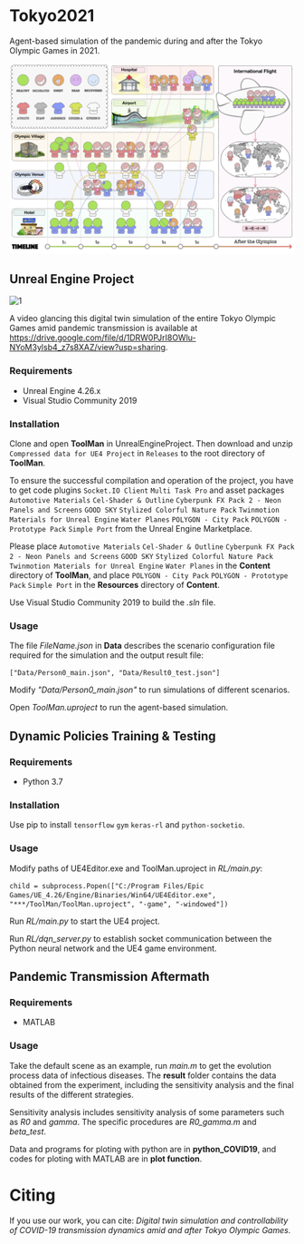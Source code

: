 # Tokyo2021
Agent-based simulation of the pandemic during and after the Tokyo Olympic Games in 2021.

![1](./Images/Fig1.jpg)

## Unreal Engine Project

![1](./Images/Tokyo.jpg)

A video glancing this digital twin simulation of the entire Tokyo Olympic Games amid pandemic transmission is available at https://drive.google.com/file/d/1DRW0PJrI8OWlu-NYoM3ylsb4_z7s8XAZ/view?usp=sharing.
### Requirements

* Unreal Engine 4.26.x
* Visual Studio Community 2019

### Installation

Clone and open **ToolMan** in UnrealEngineProject. Then download and unzip `Compressed data for UE4 Project` in `Releases` to the root directory of **ToolMan**.

To ensure the successful compilation and operation of the project, you have to get code plugins `Socket.IO Client`  `Multi Task Pro` and asset packages `Automotive Materials` `Cel-Shader & Outline` `Cyberpunk FX Pack 2 - Neon Panels and Screens` `GOOD SKY` `Stylized Colorful Nature Pack` `Twinmotion Materials for Unreal Engine` `Water Planes`  `POLYGON - City Pack` `POLYGON - Prototype Pack` `Simple Port` from the Unreal Engine Marketplace. 

Please place `Automotive Materials` `Cel-Shader & Outline` `Cyberpunk FX Pack 2 - Neon Panels and Screens` `GOOD SKY` `Stylized Colorful Nature Pack` `Twinmotion Materials for Unreal Engine` `Water Planes` in the **Content** directory of **ToolMan**, and place `POLYGON - City Pack` `POLYGON - Prototype Pack` `Simple Port` in the **Resources** directory of **Content**.

Use Visual Studio Community 2019 to build the _.sln_ file.

### Usage

The file *FileName.json* in **Data** describes the scenario configuration file required for the simulation and the output result file:
<pre>
<code>["Data/Person0_main.json", "Data/Result0_test.json"]</code>
</pre>

Modify *"Data/Person0_main.json"* to run simulations of different scenarios.

Open *ToolMan.uproject* to run the agent-based simulation.


## Dynamic Policies Training & Testing
### Requirements

* Python 3.7

### Installation

Use pip to install `tensorflow` `gym` `keras-rl` and `python-socketio`.

### Usage

Modify paths of UE4Editor.exe and ToolMan.uproject in *RL/main.py*:

<pre>
<code>child = subprocess.Popen(["C:/Program Files/Epic Games/UE_4.26/Engine/Binaries/Win64/UE4Editor.exe", "***/ToolMan/ToolMan.uproject", "-game", "-windowed"])</code>
</pre>

Run *RL/main.py* to start the UE4 project.

Run *RL/dqn_server.py* to establish socket communication between the Python neural network and the UE4 game environment.

## Pandemic Transmission Aftermath
### Requirements

* MATLAB
### Usage

Take the default scene as an example, run *main.m* to get the evolution process data of infectious diseases. The **result** folder contains the data obtained from the experiment, including the sensitivity analysis and the final results of the different strategies.

Sensitivity analysis includes sensitivity analysis of some parameters such as *R0* and *gamma*. The specific procedures are *R0_gamma.m* and *beta_test*.

Data and programs for ploting with python are in **python_COVID19**, and codes for ploting with MATLAB are in **plot function**.

# Citing

If you use our work, you can cite: 
<cite>
Digital twin simulation and controllability of COVID-19 transmission dynamics amid and after Tokyo Olympic Games.
</cite>


